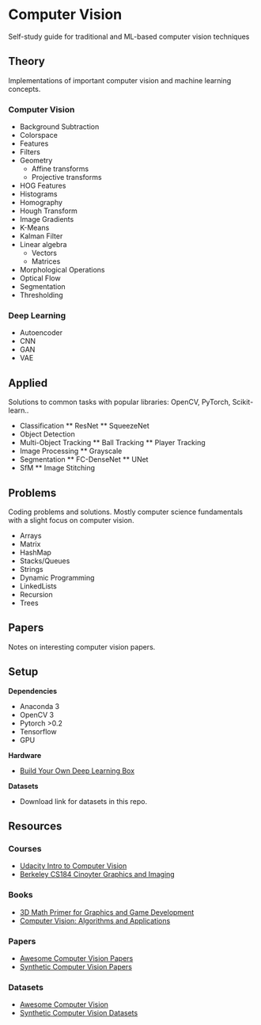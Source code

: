 # Computer Vision
Self-study guide for traditional and ML-based computer vision techniques

## Theory

Implementations of important computer vision and machine learning concepts.

### Computer Vision
* Background Subtraction
* Colorspace
* Features
* Filters
* Geometry
  * Affine transforms
  * Projective transforms
* HOG Features
* Histograms
* Homography
* Hough Transform
* Image Gradients
* K-Means
* Kalman Filter
* Linear algebra
  * Vectors
  * Matrices
* Morphological Operations
* Optical Flow
* Segmentation
* Thresholding

### Deep Learning
* Autoencoder
* CNN
* GAN
* VAE

## Applied
Solutions to common tasks with popular libraries: OpenCV, PyTorch, Scikit-learn..

* Classification
** ResNet
** SqueezeNet
* Object Detection
* Multi-Object Tracking
** Ball Tracking
** Player Tracking
* Image Processing
** Grayscale
* Segmentation
** FC-DenseNet
** UNet
* SfM
** Image Stitching

## Problems

Coding problems and solutions. Mostly computer science fundamentals with a slight focus on computer vision.

* Arrays
* Matrix
* HashMap
* Stacks/Queues
* Strings
* Dynamic Programming
* LinkedLists
* Recursion
* Trees

## Papers

Notes on interesting computer vision papers.

## Setup

**Dependencies**

* Anaconda 3
* OpenCV 3
* Pytorch >0.2
* Tensorflow
* GPU

**Hardware**

* [Build Your Own Deep Learning Box](https://towardsdatascience.com/building-your-own-deep-learning-box-47b918aea1eb)

**Datasets**

* Download link for datasets in this repo.

## Resources

### Courses

* [Udacity Intro to Computer Vision](https://www.udacity.com/course/introduction-to-computer-vision--ud810)
* [Berkeley CS184 Cinoyter Graphics and Imaging](https://cs184.org/)

### Books

* [3D Math Primer for Graphics and Game Development](https://www.amazon.com/Primer-Graphics-Development-Wordware-Library/dp/1556229119)
* [Computer Vision: Algorithms and Applications](http://szeliski.org/Book)

### Papers

* [Awesome Computer Vision Papers](https://github.com/kjw0612/awesome-deep-vision)
* [Synthetic Computer Vision Papers](https://github.com/unrealcv/synthetic-computer-vision)

### Datasets

* [Awesome Computer Vision](https://github.com/jbhuang0604/awesome-computer-vision)
* [Synthetic Computer Vision Datasets](https://github.com/unrealcv/synthetic-computer-vision)

